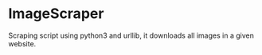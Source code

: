 # ImageScraper
Scraping script using python3 and urllib, it downloads all images in a given website.
